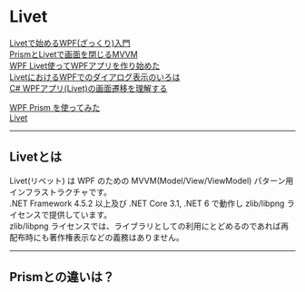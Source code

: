 # Livet

[Livetで始めるWPF(ざっくり)入門](https://qiita.com/Kokudori/items/ab5fcac4b31d7290e630)  
[PrismとLivetで画面を閉じるMVVM](https://redwarrior.hateblo.jp/entry/2020/08/31/090000)  
[WPF Livet使ってWPFアプリを作り始めた](https://hakase0274.hatenablog.com/entry/2021/01/31/200000)  
[LivetにおけるWPFでのダイアログ表示のいろは](https://days-of-programming.blogspot.com/2018/01/livetwpf.html)  
[C# WPFアプリ(Livet)の画面遷移を理解する](https://setonaikai1982.com/livet_screen-trans/)  

[WPF Prism を使ってみた](https://houwa-js.co.jp/2020/09/20200915/)  
[Livet](https://github.com/runceel/Livet)  

---

## Livetとは

Livet(リベット) は WPF のための MVVM(Model/View/ViewModel) パターン用インフラストラクチャです。  
.NET Framework 4.5.2 以上及び .NET Core 3.1, .NET 6 で動作し zlib/libpng ライセンスで提供しています。  
zlib/libpng ライセンスでは、ライブラリとしての利用にとどめるのであれば再配布時にも著作権表示などの義務はありません。  

---

## Prismとの違いは？
